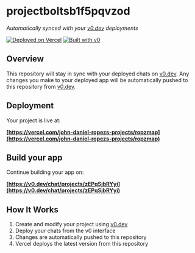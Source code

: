 # projectboltsb1f5pqvzod

*Automatically synced with your [v0.dev](https://v0.dev) deployments*

[![Deployed on Vercel](https://img.shields.io/badge/Deployed%20on-Vercel-black?style=for-the-badge&logo=vercel)](https://vercel.com/john-daniel-ropezs-projects/ropzmap)
[![Built with v0](https://img.shields.io/badge/Built%20with-v0.dev-black?style=for-the-badge)](https://v0.dev/chat/projects/zEPqSjbRYyi)

## Overview

This repository will stay in sync with your deployed chats on [v0.dev](https://v0.dev).
Any changes you make to your deployed app will be automatically pushed to this repository from [v0.dev](https://v0.dev).

## Deployment

Your project is live at:

**[https://vercel.com/john-daniel-ropezs-projects/ropzmap](https://vercel.com/john-daniel-ropezs-projects/ropzmap)**

## Build your app

Continue building your app on:

**[https://v0.dev/chat/projects/zEPqSjbRYyi](https://v0.dev/chat/projects/zEPqSjbRYyi)**

## How It Works

1. Create and modify your project using [v0.dev](https://v0.dev)
2. Deploy your chats from the v0 interface
3. Changes are automatically pushed to this repository
4. Vercel deploys the latest version from this repository